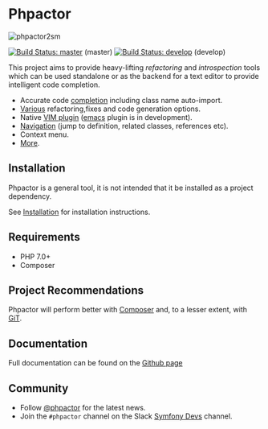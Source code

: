 Phpactor
========

![phpactor2sm](https://user-images.githubusercontent.com/530801/27995098-82e72c4c-64c0-11e7-96d2-f549c711ca8b.png)

[![Build Status: master](https://travis-ci.org/phpactor/phpactor.svg?branch=master)](https://travis-ci.org/phpactor/phpactor) (master)
[![Build Status: develop](https://travis-ci.org/phpactor/phpactor.svg?branch=develop)](https://travis-ci.org/phpactor/phpactor) (develop)

This project aims to provide heavy-lifting *refactoring* and *introspection*
tools which can be used standalone or as the backend for a text editor to
provide intelligent code completion.

- Accurate code [completion](https://phpactor.github.io/phpactor/completion.html) including class name auto-import.
- [Various](https://phpactor.github.io/phpactor/refactorings.html) refactoring,fixes and code generation options.
- Native [VIM plugin](https://phpactor.github.io/phpactor/vim-plugin.html) ([emacs](https://github.com/emacs-php/phpactor.el) plugin is in development).
- [Navigation](https://phpactor.github.io/phpactor/navigation.html) (jump to
  definition, related classes, references etc).
- Context menu.
- [More](http://phpactor.github.io/phpactor).

Installation
------------

Phpactor is a general tool, it is not intended that it be installed as a project dependency.

See
[Installation](http://phpactor.github.io/phpactor/standalone.html#installation)
for installation instructions.

Requirements
------------

- PHP 7.0+
- Composer

Project Recommendations
-----------------------

Phpactor will perform better with [Composer](https://getcomposer.org) and, to
a lesser extent, with [GiT](https://git-scm.org).

Documentation
-------------

Full documentation can be found on the [Github page](http://phpactor.github.io/phpactor)

Community
---------

- Follow [@phpactor](https://twitter.com/phpactor) for the latest news.
- Join the `#phpactor` channel on the Slack [Symfony
  Devs](https://symfony-devs.slack.com/join/shared_invite/enQtMzM3NDA1NzEyMzg0LTgyNGYwYjFjMjY5YjllYWZkYTY2OWM4MDQzZTgzMmNjNGI3ZDJhYzE2Yjc4NmFmM2JiOTZjODg2MGJlM2RjMDU)
  channel.
